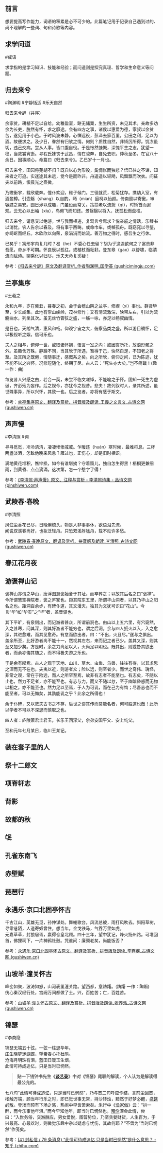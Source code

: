## 前言

想要提高写作能力，词语的积累是必不可少的。此篇笔记用于记录自己遇到过的、尚不理解的一些词、句和诗歌等内容。

## 求学问道

#成语 

求学指的是学习知识、技能和经验；而问道则是探究真理、哲学和生命意义等问题。

## 归去来兮

#陶渊明 #宁静恬适 #乐天自然 

归去来兮辞（并序）

余家贫，耕植不足以自给。幼稚盈室，缾无储粟，生生所资，未见其术。亲故多劝余为长吏，脱然有怀，求之靡途。会有四方之事，诸侯以惠爱为德，家叔以余贫苦，遂见用于小邑。于时风波未静，心惮远役，彭泽去家百里，公田之利，足以为酒。故便求之。及少日，眷然有归欤之情。何则？质性自然，非矫厉所得。饥冻虽切，违己交病。尝从人事，皆口腹自役。于是怅然慷慨，深愧平生之志。犹望一稔，当敛裳宵逝。寻程氏妹丧于武昌，情在骏奔，自免去职。仲秋至冬，在官八十余日。因事顺心，命篇曰《归去来兮》。乙巳岁十一月也。

归去来兮，田园将芜胡不归？既自以心为形役，奚惆怅而独悲？悟已往之不谏，知来者之可追。实迷途其未远，觉今是而昨非。舟遥遥以轻飏，风飘飘而吹衣。问征夫以前路，恨晨光之熹微。

乃瞻衡宇，载欣载奔。僮仆欢迎，稚子候门。三径就荒，松菊犹存。携幼入室，有酒盈樽。引壶觞（shang）以自酌，眄（mian）庭柯以怡颜。倚南窗以寄傲，审容膝之易安。园日涉以成趣，门虽设而常关。策扶老以流憩（qi），时矫首而遐观。云无心以出岫（xiu），鸟倦飞而知还。景翳翳以将入，抚孤松而盘桓。

归去来兮，请息交以绝游。世与我而相违，复驾言兮焉求？悦亲戚之情话，乐琴书以消忧。农人告余以春及，将有事于西畴。或命巾车，或棹孤舟。既窈窕以寻壑，亦崎岖而经丘。木欣欣以向荣，泉涓涓而始流。善万物之得时，感吾生之行休。

已矣乎！寓形宇内复几时？曷（he）不委心任去留？胡为乎遑遑欲何之？富贵非吾愿，帝乡不可期。怀良辰以孤往，或植杖而耘耔。登东皋（gao）以舒啸，临清流而赋诗。聊乘化以归尽，乐夫天命复奚疑！

参考：[《归去来兮辞》原文及翻译赏析_作者陶渊明_国学荟 (gushicimingju.com)](https://www.gushicimingju.com/gushi/shi/28.html)

## 兰亭集序

#王羲之

永和九年，岁在癸丑，暮春之初，会于会稽山阴之兰亭，修禊（xi）事也。群贤毕至，少长咸集。此地有崇山峻岭，茂林修竹；又有清流激湍，映带左右，引以为流觞曲水，列坐其次。虽无丝竹管弦之盛，一觞一咏，亦足以畅叙幽情。

是日也，天朗气清，惠风和畅。仰观宇宙之大，俯察品类之盛，所以游目骋怀，足以极视听之娱，信可乐也。

夫人之相与，俯仰一世，或取诸怀抱，悟言一室之内；或因寄所托，放浪形骸之外。虽趣舍万殊，静躁不同，当其欣于所遇，暂得于己，快然自足，不知老之将至。及其所之既倦，情随事迁，感慨系之矣。向之所欣，俯仰之间，已为陈迹，犹不能不以之兴怀。况修短随化，终期于尽。古人云：“死生亦大矣。”岂不痛哉！(趣 一作：曲)

每览昔人兴感之由，若合一契，未尝不临文嗟悼，不能喻之于怀。固知一死生为虚诞，齐彭殇为妄作。后之视今，亦犹今之视昔。悲夫！故列叙时人，录其所述，虽世殊事异，所以兴怀，其致一也。后之览者，亦将有感于斯文。

参考：[兰亭集序原文、翻译及赏析、拼音版及朗读_王羲之文言文_古诗文网 (gushiwen.cn)](https://so.gushiwen.cn/shiwenv_af279f0cdd95.aspx)

## 声声慢

#李清照 #词

寻寻觅觅，冷冷清清，凄凄惨惨戚戚。乍暖还（huán）寒时候，最难将息。三杯两盏淡酒，怎敌他晚来风急？雁过也，正伤心，却是旧时相识。

满地黄花堆积，憔悴损，如今有谁堪摘？守着窗儿，独自怎生得黑！梧桐更兼细雨，到黄昏、点点滴滴。这次第，怎一个愁字了得！

参考：[《李清照·声声慢》原文、注释与赏析 - 李清照诗集 - 品诗文网 (pinshiwen.com)](https://www.pinshiwen.com/shiji/liqingzhao/20200628274501.html)

## 武陵春·春晚

#李清照

风住尘香花已尽，日晚倦梳头。物是人非事事休，欲语泪先流。  
闻说双溪春尚好，也拟泛轻舟。只恐双溪舴艋舟，载不动许多愁。

参考：[武陵春·春晚原文、翻译及赏析、拼音版及朗读_李清照_古诗文网 (gushiwen.cn)](https://so.gushiwen.cn/shiwenv_cd236de1e210.aspx)

## 春江花月夜

## 游褒禅山记

褒禅山亦谓之华山，唐浮图慧褒始舍于其址，而卒葬之；以故其后名之曰“褒禅”。今所谓慧空禅院者，褒之庐冢也。距其院东五里，所谓华山洞者，以其乃华山之阳名之也。距洞百余步，有碑仆道，其文漫灭，独其为文犹可识曰“花山”。今言“华”如“华实”之“华”者，盖音谬也。

其下平旷，有泉侧出，而记游者甚众，所谓前洞也。由山以上五六里，有穴窈然，入之甚寒，问其深，则其好游者不能穷也，谓之后洞。余与四人拥火以入，入之愈深，其进愈难，而其见愈奇。有怠而欲出者，曰：“不出，火且尽。”遂与之俱出。盖余所至，比好游者尚不能十一，然视其左右，来而记之者已少。盖其又深，则其至又加少矣。方是时，余之力尚足以入，火尚足以明也。既其出，则或咎其欲出者，而余亦悔其随之，而不得极夫游之乐也。

于是余有叹焉。古人之观于天地、山川、草木、虫鱼、鸟兽，往往有得，以其求思之深而无不在也。夫夷以近，则游者众；险以远，则至者少。而世之奇伟、瑰怪，非常之观，常在于险远，而人之所罕至焉，故非有志者不能至也。有志矣，不随以止也，然力不足者，亦不能至也。有志与力，而又不随以怠，至于幽暗昏惑而无物以相之，亦不能至也。然力足以至焉，于人为可讥，而在己为有悔；尽吾志也而不能至者，可以无悔矣，其孰能讥之乎？此余之所得也！

余于仆碑，又以悲夫古书之不存，后世之谬其传而莫能名者，何可胜道也哉！此所以学者不可以不深思而慎取之也。

四人者：庐陵萧君圭君玉，长乐王回深父，余弟安国平父、安上纯父。

至和元年七月某日，临川王某记。

## 装在套子里的人

## 祭十二郎文

## 项脊轩志

## 背影

## 故都的秋

## 氓

## 孔雀东南飞

## 赤壁赋

## 琵琶行

## 永遇乐·京口北固亭怀古

千古江山，英雄无觅，孙仲谋处。舞榭歌台，风流总被，雨打风吹去。斜阳草树，寻常巷陌，人道寄奴曾住。想当年，金戈铁马，气吞万里如虎。  
元嘉草草，封狼居胥，赢得仓皇北顾。四十三年，望中犹记，烽火扬州路。可堪回首，佛狸祠下，一片神鸦社鼓。凭谁问：廉颇老矣，尚能饭否？

参考：[永遇乐·京口北固亭怀古原文、翻译及赏析、拼音版及朗读_辛弃疾_古诗文网 (gushiwen.cn)](https://so.gushiwen.cn/shiwenv_12e69f000057.aspx)

## 山坡羊·潼关怀古

峰峦如聚，波涛如怒，山河表里潼关路。望西都，意踌躇。(踌躇 一作：踟蹰)  
伤心秦汉经行处，宫阙万间都做了土。兴，百姓苦；亡，百姓苦。

参考：[山坡羊·潼关怀古原文、翻译及赏析、拼音版及朗读_张养浩_古诗文网 (gushiwen.cn)](https://so.gushiwen.cn/shiwenv_1bd53945715b.aspx)

## 锦瑟

#李商隐

锦瑟无端五十弦，一弦一柱思华年。  
庄生晓梦迷蝴蝶，望帝春心托杜鹃。  
沧海月明珠有泪，蓝田日暖玉生烟。  
此情可待成追忆，只是当时已惘然。

> **贴一下钱钟书先生《[谈艺录](https://www.zhihu.com/search?q=%E8%B0%88%E8%89%BA%E5%BD%95&search_source=Entity&hybrid_search_source=Entity&hybrid_search_extra=%7B%22sourceType%22%3A%22answer%22%2C%22sourceId%22%3A672772103%7D)》中对《锦瑟》尾联的解读，个人认为是解读得最公允的。**
>
七八句“此情可待[成追忆](https://www.zhihu.com/search?q=%E6%88%90%E8%BF%BD%E5%BF%86&search_source=Entity&hybrid_search_source=Entity&hybrid_search_extra=%7B%22sourceType%22%3A%22answer%22%2C%22sourceId%22%3A672772103%7D)，只是当时已惘然”，乃与首二句呼应作结，言前尘回首，枨触万端，顾当年行乐之时，即已觉世事无常，持沙转烛，黯然于好梦必醒，[盛筵必散](https://www.zhihu.com/search?q=%E7%9B%9B%E7%AD%B5%E5%BF%85%E6%95%A3&search_source=Entity&hybrid_search_source=Entity&hybrid_search_extra=%7B%22sourceType%22%3A%22answer%22%2C%22sourceId%22%3A672772103%7D)。登场而预有下场之感，热闹中早含萧索矣。朱行中《[渔家傲](https://www.zhihu.com/search?q=%E6%B8%94%E5%AE%B6%E5%82%B2&search_source=Entity&hybrid_search_source=Entity&hybrid_search_extra=%7B%22sourceType%22%3A%22answer%22%2C%22sourceId%22%3A672772103%7D)》云：“拚一醉，而今乐事他年泪。”而今早知他年，即当时已惘然也。[拜伦](https://www.zhihu.com/search?q=%E6%8B%9C%E4%BC%A6&search_source=Entity&hybrid_search_source=Entity&hybrid_search_extra=%7B%22sourceType%22%3A%22answer%22%2C%22sourceId%22%3A672772103%7D)深会此情，尝曰：“入世务俗，交游酬应，男女爱悦，图营势位，乃至贪婪财货，人生百为，于兴最高、心最欢时，则微觉乐趣中杂以疑虑与忧伤，其故何耶？”不啻为“当时已惘然”作笺矣。

参考：[(41 封私信 / 79 条消息) “此情可待成追忆 只是当时已惘然”是什么意思？ - 知乎 (zhihu.com)](https://www.zhihu.com/question/20893724)